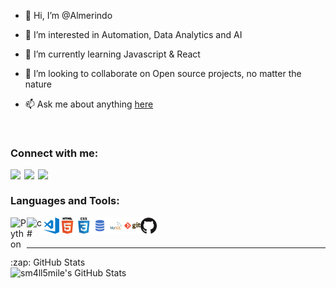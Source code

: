 - 👋 Hi, I’m @Almerindo
- 👀 I’m interested in Automation, Data Analytics and AI
- 🌱 I’m currently learning Javascript & React
- 💞️ I’m looking to collaborate on Open source projects, no matter the nature

- 📫 Ask me about anything <a href="malito:almerindo.uazela@outlook.com">here</a>

<br />

### Connect with me:
<a href="https://twitter.com/sm4ll5mile"><img align="left" src="https://cdn.jsdelivr.net/npm/simple-icons@v3/icons/twitter.svg" width="22px" /></a>
<a href="https://www.instagram.com/sm4ll5mile"><img align="left" src="https://cdn.jsdelivr.net/npm/simple-icons@v3/icons/instagram.svg" width="22px" /></a>
<a href="www.linkedin.com/in/almerindouazela"><img align="left" src="https://cdn.jsdelivr.net/npm/simple-icons@v3/icons/linkedin.svg" width="22px" /></a>
<br />


### Languages and Tools:
<img align="left" alt="Python" width="26px" src="https://www.flaticon.com/svg/vstatic/svg/919/919852.svg?token=exp=1616233850~hmac=89565569f357e5d2966def4d405f0ab1" />
<img align="left" alt="c#" width="26px" src="https://www.flaticon.com/svg/vstatic/svg/423/423068.svg?token=exp=1616234161~hmac=3b646ee4d6f02f7c3940a2070d95445c" />
<img align="left" alt="Visual Studio Code" width="26px" src="https://raw.githubusercontent.com/github/explore/80688e429a7d4ef2fca1e82350fe8e3517d3494d/topics/visual-studio-code/visual-studio-code.png" />
<img align="left" alt="HTML5" width="26px" src="https://raw.githubusercontent.com/github/explore/80688e429a7d4ef2fca1e82350fe8e3517d3494d/topics/html/html.png" />
<img align="left" alt="CSS3" width="26px" src="https://raw.githubusercontent.com/github/explore/80688e429a7d4ef2fca1e82350fe8e3517d3494d/topics/css/css.png" />
<img align="left" alt="SQL" width="26px" src="https://raw.githubusercontent.com/github/explore/80688e429a7d4ef2fca1e82350fe8e3517d3494d/topics/sql/sql.png" />
<img align="left" alt="MySQL" width="26px" src="https://raw.githubusercontent.com/github/explore/80688e429a7d4ef2fca1e82350fe8e3517d3494d/topics/mysql/mysql.png" />
<img align="left" alt="Git" width="26px" src="https://raw.githubusercontent.com/github/explore/80688e429a7d4ef2fca1e82350fe8e3517d3494d/topics/git/git.png" />
<img align="left" alt="GitHub" width="26px" src="https://raw.githubusercontent.com/github/explore/78df643247d429f6cc873026c0622819ad797942/topics/github/github.png" />

<br/>
<br/>


---

<summary>:zap: GitHub Stats</summary>

<img align="left" alt="sm4ll5mile's GitHub Stats" src="https://github-readme-stats.vercel.app/api?username=sm4ll5mile&show_icons=true&hide_border=true&theme=radical" />



<!---
AlmerindoUazela/AlmerindoUazela is a ✨ special ✨ repository because its `README.md` (this file) appears on your GitHub profile.
You can click the Preview link to take a look at your changes.
--->

